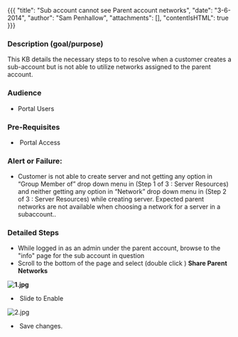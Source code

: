 {{{
  "title": "Sub account cannot see Parent account networks",
  "date": "3-6-2014",
  "author": "Sam Penhallow",
  "attachments": [],
  "contentIsHTML": true
}}}

<h3><strong>Description (goal/purpose)</strong></h3>
<p>This KB details the necessary steps to to resolve when a customer creates a sub-account but is not able to utilize networks assigned to the parent account.</p>
<h3><strong><strong>Audience</strong></strong></h3>
<ul>
  <li>Portal Users</li>
</ul>
<h3><strong>Pre-Requisites</strong></h3>
<ul>
  <li>&nbsp;Portal Access</li>
</ul>
<h3><strong><strong>Alert or Failure:</strong></strong></h3>
<ul>
  <li>Customer is&nbsp;not able to create server and not getting any option in “Group Member of” drop down menu in (Step 1 of 3 : Server Resources) and neither getting any option in “Network” drop down menu in (Step 2 of 3 : Server Resources) while creating
    server. Expected parent networks are not available when choosing a network for a server in a subaccount..&nbsp;</li>
</ul>
<h3><strong>Detailed Steps</strong></h3>
<ul>
  <li>While logged in as an admin under the parent account, browse to the "info" page for the sub account in question&nbsp;</li>
  <li>Scroll to the bottom of the page and select (double click ) <strong>Share Parent Networks</strong>&nbsp;</li>
</ul>
<p><strong><img src="https://t3n.zendesk.com/attachments/token/s7joepulr96kbgn/?name=1.jpg" alt="1.jpg" /></strong>
</p>
<ul>
  <li>&nbsp;Slide to Enable</li>
</ul>
<p><img src="https://t3n.zendesk.com/attachments/token/xvl3snaxa05kbnk/?name=2.jpg" alt="2.jpg" />
</p>
<ul>
  <li><strong>&nbsp;</strong>Save changes.&nbsp;</li>
</ul>
